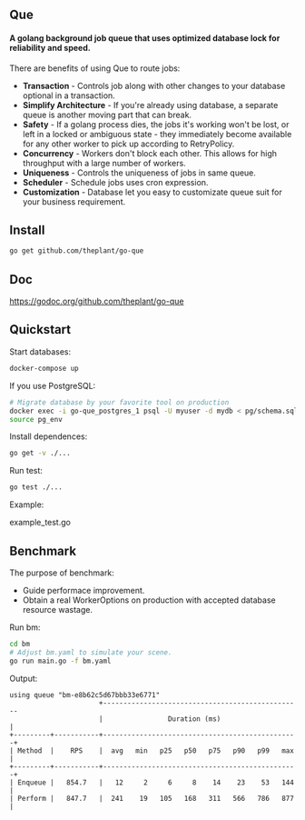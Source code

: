 ## Que
#### A golang background job queue that uses optimized database lock for reliability and speed.

There are benefits of using Que to route jobs:

  * **Transaction** - Controls job along with other changes to your database optional in a transaction.
  * **Simplify Architecture** - If you're already using database, a separate queue is another moving part that can break.
  * **Safety** - If a golang process dies, the jobs it's working won't be lost, or left in a locked or ambiguous state - they immediately become available for any other worker to pick up according to RetryPolicy.
  * **Concurrency** - Workers don't block each other. This allows for high throughput with a large number of workers.
  * **Uniqueness** - Controls the uniqueness of jobs in same queue.
  * **Scheduler** - Schedule jobs uses cron expression.
  * **Customization** - Database let you easy to customizate queue suit for your business requirement.

## Install

```bash
go get github.com/theplant/go-que
```

## Doc

https://godoc.org/github.com/theplant/go-que

## Quickstart

Start databases:

```bash
docker-compose up
```

If you use PostgreSQL:

```bash
# Migrate database by your favorite tool on production
docker exec -i go-que_postgres_1 psql -U myuser -d mydb < pg/schema.sql
source pg_env
```

Install dependences:

```bash
go get -v ./...
```

Run test:

```bash
go test ./...
```

Example:

example_test.go

## Benchmark

The purpose of benchmark:

  - Guide performace improvement.
  - Obtain a real WorkerOptions on production with accepted database resource wastage.

Run bm:

```bash
cd bm
# Adjust bm.yaml to simulate your scene.
go run main.go -f bm.yaml
```

Output:

```
using queue "bm-e8b62c5d67bbb33e6771"
                      +-------------------------------------------------
                      |                Duration (ms)                   |
+---------+-----------+------------------------------------------------+
| Method  |    RPS    |  avg   min   p25   p50   p75   p90   p99   max |
+---------+-----------+------------------------------------------------+
| Enqueue |   854.7   |   12     2     6     8    14    23    53   144 |
| Perform |   847.7   |  241    19   105   168   311   566   786   877 |
```
